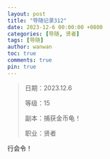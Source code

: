 ```yaml
---
layout: post
title: "导随记录312"
date: 2023-12-6 00:00:00 +0800
categories: [导随, 贤者]
tags: [导随]
author: wanwan
toc: true
comments: true
pin: true
---
```

> 日期：2023.12.6
>
> 等级：15
>
> 副本：捕获金币龟！
>
> 职业：贤者

行会令！